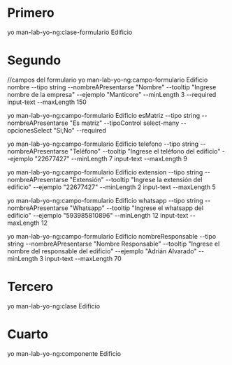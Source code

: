 # Primero
yo man-lab-yo-ng:clase-formulario Edificio
# Segundo
//campos del formulario
yo man-lab-yo-ng:campo-formulario Edificio nombre --tipo string --nombreAPresentarse "Nombre" --tooltip "Ingrese nombre de la empresa" --ejemplo "Manticore" --minLength 3 --required  input-text --maxLength 150   

yo man-lab-yo-ng:campo-formulario Edificio esMatriz --tipo string --nombreAPresentarse "Es matriz"  --tipoControl select-many --opcionesSelect "Si,No" --required

yo man-lab-yo-ng:campo-formulario Edificio telefono --tipo string --nombreAPresentarse "Teléfono" --tooltip "Ingrese el teléfono del edificio" --ejemplo "22677427" --minLength 7  input-text --maxLength 9   

yo man-lab-yo-ng:campo-formulario Edificio extension --tipo string --nombreAPresentarse "Extensión" --tooltip "Ingrese la extensión del edificio" --ejemplo "22677427" --minLength 2  input-text --maxLength 5   

yo man-lab-yo-ng:campo-formulario Edificio whatsapp --tipo string --nombreAPresentarse "Whatsapp" --tooltip "Ingrese el whatsapp del edificio" --ejemplo "593985810896" --minLength 12  input-text --maxLength 12  

yo man-lab-yo-ng:campo-formulario Edificio nombreResponsable --tipo string --nombreAPresentarse "Nombre Responsable" --tooltip "Ingrese el nombre del responsable del edificio" --ejemplo "Adrián Alvarado" --minLength 3  input-text --maxLength 70   

# Tercero

yo man-lab-yo-ng:clase Edificio

# Cuarto 

yo man-lab-yo-ng:componente Edificio
